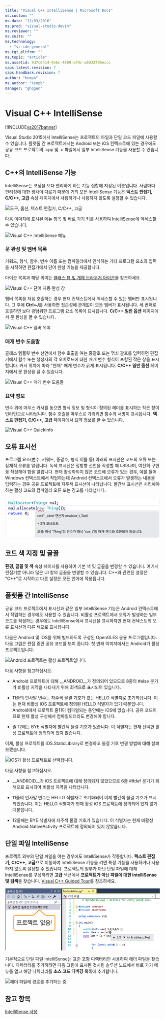 ```yaml
---
title: "Visual C++ IntelliSense | Microsoft Docs"
ms.custom: ""
ms.date: "12/03/2016"
ms.prod: "visual-studio-dev14"
ms.reviewer: ""
ms.suite: ""
ms.technology: 
  - "vs-ide-general"
ms.tgt_pltfrm: ""
ms.topic: "article"
ms.assetid: 9d7c6414-4e6c-4889-a74c-a6033795eccc
caps.latest.revision: 7
caps.handback.revision: 7
author: "kempb"
ms.author: "kempb"
manager: "ghogen"
---
```

# Visual C++ IntelliSense
[!INCLUDE[vs2017banner](../code-quality/includes/vs2017banner.md)]

Visual Studio 2015에서 IntelliSense는 프로젝트의 파일과 단일 코드 파일에 사용할 수 있습니다.  플랫폼 간 프로젝트에서는 Android 또는 iOS 컨텍스트에 있는 경우에도 공유 코드 프로젝트의 .cpp 및 .c 파일에서 일부 IntelliSense 기능을 사용할 수 있습니다.  
  
## C\+\+의 IntelliSense 기능  
 IntelliSense는 코딩을 보다 편리하게 하는 기능 집합에 지정된 이름입니다.  사람마다 편리성에 대한 생각이 다르기 때문에 거의 모든 IntelliSense 기능은 **텍스트 편집기, C\/C\+\+, 고급** 속성 페이지에서 사용하거나 사용하지 않도록 설정할 수 있습니다.  
  
 ![도구, 옵션, 텍스트 편집기, C&#47;C&#43;&#43;, 고급](../ide/media/sintellisensecpptoolsoptions.png "sIntelliSenseCppToolsOptions")  
  
 다음 이미지에 표시된 메뉴 항목 및 바로 가기 키를 사용하여 IntelliSense에 액세스할 수 있습니다.  
  
 ![Visual C&#43;&#43; IntelliSense 메뉴](../ide/media/vs2015_cpp_intellisense_menu.png "vs2015\_cpp\_intellisense\_menu")  
  
### 문 완성 및 멤버 목록  
 키워드, 형식, 함수, 변수 이름 또는 컴파일러에서 인식하는 기타 프로그램 요소의 입력을 시작하면 편집기에서 단어 완성 기능을 제공합니다.  
  
 아이콘 목록과 해당 의미는 [클래스 뷰 및 개체 브라우저 아이콘](../ide/class-view-and-object-browser-icons.md)을 참조하세요.  
  
 ![Visual C&#43;&#43; 단어 자동 완성 창](../ide/media/vs2015_cpp_complete_word.png "vs2015\_cpp\_complete\_word")  
  
 멤버 목록을 처음 호출하는 경우 현재 컨텍스트에서 액세스할 수 있는 멤버만 표시됩니다.  그 후에 **Ctrl\+J**를 사용하면 접근성에 관계없이 모든 멤버가 표시됩니다.  세 번째로 호출하면 보다 광범위한 프로그램 요소 목록이 표시됩니다.  **C\/C\+\+ 일반 옵션** 페이지에서 문 완성을 끌 수 있습니다.  
  
 ![Visual C&#43;&#43; 멤버 목록](../ide/media/vs2015_cpp_list_members.png "vs2015\_cpp\_list\_members")  
  
### 매개 변수 도움말  
 클래스 템플릿 변수 선언에서 함수 호출을 여는 중괄호 또는 꺾쇠 괄호를 입력하면 편집기에서 함수 또는 생성자의 각 오버로드에 대한 매개 변수 형식이 포함된 작은 창을 표시합니다.  커서 위치에 따라 "현재" 매개 변수가 굵게 표시됩니다.  **C\/C\+\+ 일반 옵션** 페이지에서 문 완성을 끌 수 있습니다.  
  
 ![Visual C&#43;&#43; 매개 변수 도움말](../ide/media/vs_2015_cpp_param_help.png "vs\_2015\_cpp\_param\_help")  
  
### 요약 정보  
 변수 위에 마우스 커서를 놓으면 형식 정보 및 형식이 정의된 헤더를 표시하는 작은 창이 인라인으로 나타납니다.  함수 호출을 마우스로 가리키면 함수의 서명이 표시됩니다.  **텍스트 편집기, C\/C\+\+, 고급** 페이지에서 요약 정보를 끌 수 있습니다.  
  
 ![Visual C&#43;&#43; QuickInfo](../ide/media/vs2015_cpp_quickinfo.png "vs2015\_cpp\_quickInfo")  
  
## 오류 표시선  
 프로그램 요소\(변수, 키워드, 중괄호, 형식 이름 등\) 아래의 표시선은 코드의 오류 또는 잠재적 오류를 알립니다.  녹색 표시선은 정방향 선언을 작성할 때 나타나며, 여전히 구현을 작성해야 함을 알립니다.  현재 활성화되지 않은 코드에 오류가 있는 경우, 예를 들어 Windows 컨텍스트에서 작업하는데 Android 컨텍스트에서 오류가 발생하는 내용을 입력하는 경우 공유 프로젝트에 자주색 표시선이 나타납니다.  빨간색 표시선은 처리해야 하는 활성 코드의 컴파일러 오류 또는 경고를 나타냅니다.  
  
 ![Visual C&#43;&#43; 오류 표시선](../ide/media/vs2015_cpp_error_quiggles.png "vs2015\_cpp\_error\_quiggles")  
  
## 코드 색 지정 및 글꼴  
 **환경, 글꼴 및 색** 속성 페이지를 사용하여 기본 색 및 글꼴을 변경할 수 있습니다.  여기서 편집기뿐 아니라 많은 UI 창의 글꼴을 변경할 수 있습니다.  C\+\+와 관련된 설정은 "C\+\+"로 시작하고 다른 설정은 모든 언어에 적용됩니다.  
  
## 플랫폼 간 IntelliSense  
 공유 코드 프로젝트에서 표시선과 같은 일부 IntelliSense 기능은 Android 컨텍스트에서 작업하는 경우에도 사용할 수 있습니다.  비활성 프로젝트에서 오류가 발생하는 일부 코드를 작성하는 경우에도 IntelliSense에서 표시선을 표시하지만 현재 컨텍스트의 오류 표시선과 다른 색으로 표시됩니다.  
  
 다음은 Android 및 iOS를 위해 빌드하도록 구성된 OpenGLES 응용 프로그램입니다.  다음 그림은 편집 중인 공유 코드를 보여 줍니다.  첫 번째 이미지에서는 Android가 활성 프로젝트입니다.  
  
 ![Android 프로젝트는 활성 프로젝트입니다.](../ide/media/intellisensecppcrossplatform.png "IntelliSenseCppCrossPlatform")  
  
 다음 사항을 참고하십시오.  
  
-   Android 프로젝트에 대해 \_\_ANDROID\_\_가 정의되어 있으므로 8줄의 \#else 분기가 비활성 지역을 나타내기 위해 회색으로 표시되어 있습니다.  
  
-   11줄의 인사말 변수는 자주색 물결 기호가 있는 HELLO 식별자로 초기화됩니다.  이는 현재 비활성 iOS 프로젝트에 정의된 HELLO 식별자가 없기 때문입니다.  Android에서 프로젝트 줄11이 컴파일되는 동안에는 iOS에 없습니다.  공유 코드이므로 현재 활성 구성에서 컴파일되더라도 변경해야 합니다.  
  
-   줄 12에는 BYE 식별자에 빨간색 물결 기호가 있습니다. 이 식별자는 현재 선택한 활성 프로젝트에 정의되어 있지 않습니다.  
  
 이제, 활성 프로젝트를 iOS.StaticLibrary로 변경하고 물결 기호 변경 방법에 대해 살펴보겠습니다.  
  
 ![iOS가 활성 프로젝트로 선택됩니다.](../ide/media/intellisensecppcrossplatform2.png "IntelliSenseCppCrossPlatform2")  
  
 다음 사항을 참고하십시오.  
  
-   \_\_ANDROID\_\_가 iOS 프로젝트에 대해 정의되지 않았으므로 6줄 \#ifdef 분기가 회색으로 표시되어 비활성 지역을 나타냅니다.  
  
-   11줄의 인사말 변수는 HELLO 식별자로 초기화되어 이제 빨간색 물결 기호가 표시되었습니다.  이는 HELLO 식별자가 현재 활성 iOS 프로젝트에 정의되어 있지 않기 때문입니다.  
  
-   12줄에는 BYE 식별자에 자주색 물결 기호가 있습니다. 이 식별자는 현재 비활성 Android.NativeActivity 프로젝트에 정의되어 있지 않았습니다.  
  
## 단일 파일 IntelliSense  
 프로젝트 외부의 단일 파일을 여는 경우에도 IntelliSense가 작동합니다.  **텍스트 편집기, C\/C\+\+, 고급**으로 이동하여 IntelliSense 기능을 켜면 특정 기능을 사용하거나 사용하지 않도록 설정할 수 있습니다.  프로젝트의 일부가 아닌 단일 파일에 대해 IntelliSense를 구성하려면 **고급** 섹션에서 **프로젝트가 아닌 파일에 대한 IntelliSense 및 검색**을 찾습니다.  [Visual C\+\+ Guided Tour](http://msdn.microsoft.com/ko-kr/499cb66f-7df1-45d6-8b6b-33d94fd1f17c)를 참조하세요.  
  
 ![Visual C&#43;&#43; 단일 파일 intellisense](../ide/media/vs2015_cpp_single_file_intellisense.png "vs2015\_cpp\_single\_file\_intellisense")  
  
 기본적으로 단일 파일 IntelliSense는 표준 포함 디렉터리만 사용하여 헤더 파일을 찾습니다.  디렉터리를 추가하려면 다음 그림에 표시된 것처럼 솔루션 노드에서 바로 가기 메뉴를 열고 해당 디렉터리를 **소스 코드 디버깅** 목록에 추가합니다.  
  
 ![헤더 파일에 경로를 추가하는 중](../ide/media/intellisensedebugyourcode.png "IntelliSenseDebugYourCode")  
  
## 참고 항목  
 [IntelliSense 사용](../ide/using-intellisense.md)